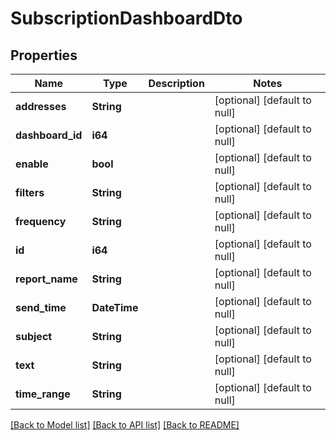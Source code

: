 # SubscriptionDashboardDto

## Properties

| Name             | Type              | Description | Notes                        |
| ---------------- | ----------------- | ----------- | ---------------------------- |
| **addresses**    | **String**        |             | [optional] [default to null] |
| **dashboard_id** | **i64**           |             | [optional] [default to null] |
| **enable**       | **bool**          |             | [optional] [default to null] |
| **filters**      | **String**        |             | [optional] [default to null] |
| **frequency**    | **String**        |             | [optional] [default to null] |
| **id**           | **i64**           |             | [optional] [default to null] |
| **report_name**  | **String**        |             | [optional] [default to null] |
| **send_time**    | **DateTime<Utc>** |             | [optional] [default to null] |
| **subject**      | **String**        |             | [optional] [default to null] |
| **text**         | **String**        |             | [optional] [default to null] |
| **time_range**   | **String**        |             | [optional] [default to null] |

[[Back to Model list]](../README.md#documentation-for-models) [[Back to API list]](../README.md#documentation-for-api-endpoints) [[Back to README]](../README.md)
